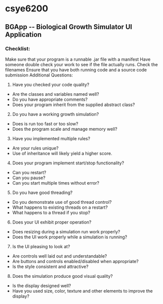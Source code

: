 # csye6200
## BGApp -- Biological Growth Simulator UI Application
### Checklist:

Make sure that your program is a runnable .jar file with a manifest
Have someone double check your work to see if the file actually runs.
Check the filenames
Ensure that you have both running code and a source code submission
Additional Questions: 

1. Have you checked your code quality?
- Are the classes and variables named well? 
- Do you have appropriate comments?
- Does your program inherit from the supplied abstract class?
2. Do you have a working growth simulation?
- Does is run too fast or too slow?
- Does the program scale and manage memory well?
3. Have you implemented multiple rules?  
- Are your rules unique?
- Use of inheritance will likely yield a higher score.
4. Does your program implement start/stop functionality?
- Can you restart?
- Can you pause?
- Can you start multiple times without error?
5. Do you have good threading?
- Do you demonstrate use of good thread control?
- What happens to existing threads on a restart?
- What happens to a thread if you stop?
6. Does your UI exhibit proper operation?
- Does resizing during a simulation run work properly?
- Does the UI work properly while a simulation is running?
7. Is the UI pleasing to look at?
- Are controls well laid out and understandable?
- Are buttons and controls enabled/disabled when appropriate?
- Is the style consistent and attractive?
8. Does the simulation produce good visual quality?
- Is the display designed well?
- Have you used size, color, texture and other elements to improve the display?
